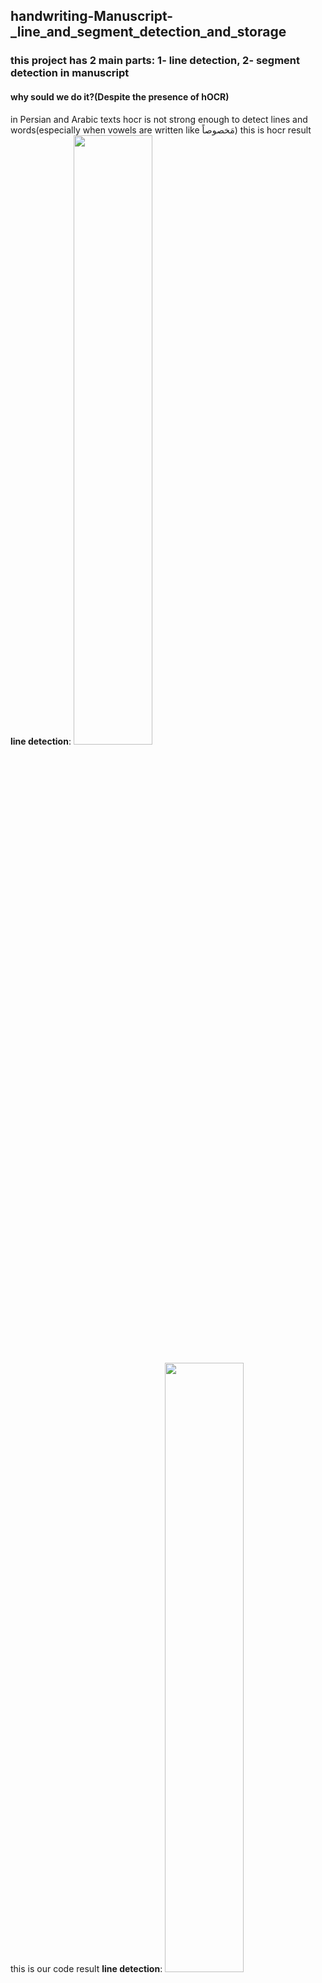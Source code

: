## handwriting-Manuscript-_line_and_segment_detection_and_storage
### this project has 2 main parts: 1- line detection, 2- segment detection in manuscript

#### why sould we do it?(Despite the presence of hOCR)
in Persian and Arabic texts hocr is not strong enough to detect lines and words(especially when vowels are written like مَخصوصاً)
this is hocr result **line detection**:
<img src="https://github.com/ZeinabTaghavi/handwriting-Manuscript-_line_and_segment_detection_and_storage/blob/master/Comparison_codes/line_detection_hocr_or_x_y_projection/HW_hocr/1.jpg_rect_lines_with_hOCR.jpg?raw=true" width="50%" height="50%">

this is our code result **line detection**:
<img src="https://github.com/ZeinabTaghavi/handwriting-Manuscript-_line_and_segment_detection_and_storage/blob/master/line_detectoin/1.jpg_find_line_by_semi_histogram_5_bound.jpg?raw=true" width="50%" height="50%">

this is hocr result **segment detection**:
<img src="https://github.com/ZeinabTaghavi/handwriting-Manuscript-_line_and_segment_detection_and_storage/blob/master/Comparison_codes/segment_detectoin_hOCR_x_y_projection/rect_words_with_hOCR_EAST_on_denoised_img.jpg?raw=true" width="50%" height="50%">

this is our code result **segment detection**:
<img src="https://github.com/ZeinabTaghavi/handwriting-Manuscript-_line_and_segment_detection_and_storage/blob/master/segment_detectoin/x_y_projection_contours/1.jpg_1_contoured.jpg?raw=true" width="50%" height="50%">

#### describing code:

source image:

<img src="https://raw.githubusercontent.com/ZeinabTaghavi/handwriting-Manuscript-_line_and_segment_detection_and_storage/master/line_detectoin/1.jpg" width="50%" height="50%">

##### 1- line detection:

by using x projection and then y projection we can find lines, in image what does it mean?
read below:
  ```
  # 2 - find the high compression vertical area

    vertical_hist = [sum(gray_env[i,:]) for i in range(img.shape[0])]
    
  ```
  this is result of vertical_hist:

  <img src="https://github.com/ZeinabTaghavi/handwriting-Manuscript-_line_and_segment_detection_and_storage/blob/master/plots/plot1.png?raw=true" width="50%" height="50%">  
  
  ```
    vertical_temp = gray_corrected_rotation.copy()
    vertical_limit = gray_env.shape[1] * 255 * vertical_percent *.01
    for i in range(len(vertical_hist)):
        if vertical_hist[i] > vertical_limit:
            vertical_temp[i,:] = 255
        else:
            vertical_temp[i,:] = 0
            
  ```
  this is result of mapping high density parts to be main lines:
  
  <img src="https://github.com/ZeinabTaghavi/handwriting-Manuscript-_line_and_segment_detection_and_storage/blob/master/plots/plot2.png?raw=true" width="50%" height="50%">
  
it would give us a multimodal histogram, gets us **height** of lines.

then in each line, with same way we can find correct location of lines.
  ```
  for y1,y2 in vertical_lines_positions:
        temp_img_env = gray_corrected_rotation_env[y1:y2,:]
        horizontal_limit = (y2-y1) * 255 * horizontal_percent * .01
        for j in range(temp_img_env.shape[1]):
            if sum(temp_img_env[:,j]) > horizontal_limit:
                line_location_image[y1:y2, j] = 0

  ```
  
then draw rectangle to bound them, and this is result:

<img src="https://github.com/ZeinabTaghavi/handwriting-Manuscript-_line_and_segment_detection_and_storage/blob/master/line_detectoin/1.jpg_find_line_by_semi_histogram_5_bound.jpg?raw=true" width="50%" height="50%">

adn one of the stored lines:

<img src="https://github.com/ZeinabTaghavi/handwriting-Manuscript-_line_and_segment_detection_and_storage/blob/master/segment_detectoin/x_y_projection_contours/1.jpg?raw=true" width="50%" height="50%">

and then, we will store them in folder.


##### 2- segment detection

at first, detect contours, in this time, may detect many noises,
so whot to removethem?
this is the histogram based on contours contourAre(lowest part is min contourAre and highest is biggest contourAre, in 10 bins):

<img src="https://github.com/ZeinabTaghavi/handwriting-Manuscript-_line_and_segment_detection_and_storage/blob/master/plots/plot3.png?raw=true" height="50%">

the first bin has highest count of contoursArea, they are noises or dots, and must be ignored,
then to cover all parts of segments(dots(like ب چ ج), vowels(like سَلام or بعضاً), and some seprate parts of one segments(like ک or گ )) detect first and last of width(w1, w1) then cover all heigh of line (h1 = 0 , h1 = height of line)
then result is this image

<img src="https://github.com/ZeinabTaghavi/handwriting-Manuscript-_line_and_segment_detection_and_storage/blob/master/segment_detectoin/x_y_projection_contours/1.jpg_1_contoured.jpg?raw=true" height="50%">

and store them in a seprate file, 
some of example segments are:

<img src="https://github.com/ZeinabTaghavi/handwriting-Manuscript-_line_and_segment_detection_and_storage/blob/master/segment_detectoin/x_y_projection_contours/Segment_images_for_1.jpg/11_segment_y1_-14_y2_126_x1_639_x2_687_.jpg?raw=true" height="50%">

<img src="https://github.com/ZeinabTaghavi/handwriting-Manuscript-_line_and_segment_detection_and_storage/blob/master/segment_detectoin/x_y_projection_contours/Segment_images_for_1.jpg/14_segment_y1_-16_y2_125_x1_690_x2_729_.jpg?raw=true" height="50%">

<img src="https://github.com/ZeinabTaghavi/handwriting-Manuscript-_line_and_segment_detection_and_storage/blob/master/segment_detectoin/x_y_projection_contours/Segment_images_for_1.jpg/15_segment_y1_-13_y2_118_x1_311_x2_361_.jpg?raw=true" height="50%">

<img src="https://github.com/ZeinabTaghavi/handwriting-Manuscript-_line_and_segment_detection_and_storage/blob/master/segment_detectoin/x_y_projection_contours/Segment_images_for_1.jpg/17_segment_y1_-27_y2_143_x1_595_x2_634_.jpg?raw=true" height="50%">

<img src="https://github.com/ZeinabTaghavi/handwriting-Manuscript-_line_and_segment_detection_and_storage/blob/master/segment_detectoin/x_y_projection_contours/Segment_images_for_1.jpg/1_segment_y1_36_y2_117_x1_787_x2_817_.jpg?raw=true" height="50%">

